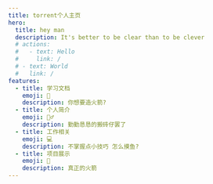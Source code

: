 ```yaml
---
title: torrent个人主页
hero:
  title: hey man
  description: It's better to be clear than to be clever
  # actions:
  #   - text: Hello
  #     link: /
  # - text: World
  #   link: /
features:
  - title: 学习文档
    emoji: 📃
    description: 你想要造火箭?
  - title: 个人简介
    emoji: 👷‍♂️
    description: 勤勤恳恳的搬砖仔罢了
  - title: 工作相关
    emoji: 💻
    description: 不掌握点小技巧 怎么摸鱼?
  - title: 项目展示
    emoji: 🚀
    description: 真正的火箭
---
```

